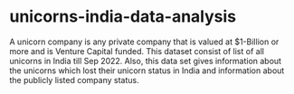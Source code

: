 # unicorns-india-data-analysis
A unicorn company is any private company that is valued at $1-Billion or more and is Venture Capital funded. This dataset consist of list of all unicorns in India till Sep 2022. Also, this data set gives information about the unicorns which lost their unicorn status in India and information about the publicly listed company status.
